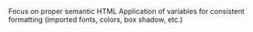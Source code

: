 Focus on proper semantic HTML
Application of variables for consistent formatting (imported fonts, colors, box shadow, etc.)